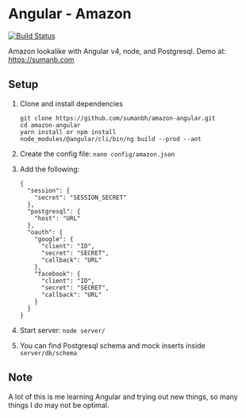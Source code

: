# Angular - Amazon
[![Build Status](https://travis-ci.org/sumanbh/amazon-angular.svg?branch=master)](https://travis-ci.org/sumanbh/amazon-angular)

Amazon lookalike with Angular v4, node, and Postgresql. Demo at: https://sumanb.com

## Setup
1. Clone and install dependencies
    ```
    git clone https://github.com/sumanbh/amazon-angular.git
    cd amazon-angular
    yarn install or npm install
    node_modules/@angular/cli/bin/ng build --prod --aot
    ```
    
2. Create the config file: ``nano config/amazon.json``
3. Add the following:
    ```
    {
      "session": {
        "secret": "SESSION_SECRET"
      },
      "postgresql": {
        "host": "URL"
      },
      "oauth": {
        "google": {
          "client": "ID",
          "secret": "SECRET",
          "callback": "URL"
        },
        "facebook": {
          "client": "ID",
          "secret": "SECRET",
          "callback": "URL"
        }
      }
    }
    ```
    
4. Start server: ```node server/```

5. You can find Postgresql schema and mock inserts inside ```server/db/schema```

## Note
A lot of this is me learning Angular and trying out new things, so many things I do may not be optimal.

